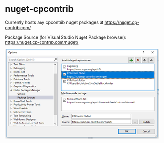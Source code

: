 # nuget-cpcontrib

Currently hosts any cpcontrib nuget packages at https://nuget.cp-contrib.com/

Package Source (for Visual Studio Nuget Package browser): https://nuget.cp-contrib.com/nuget/

![Nuget Package Manager](src/CpcontribNugetWeb/VS_SourceControl_Options.png)

